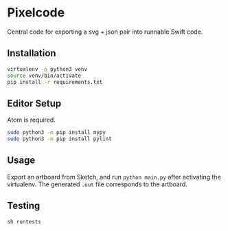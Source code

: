 # Pixelcode

Central code for exporting a svg + json pair into runnable Swift code.

## Installation

```bash
virtualenv -p python3 venv
source venv/bin/activate
pip install -r requirements.txt
```

## Editor Setup

Atom is required.

```bash
sudo python3 -m pip install mypy
sudo python3 -m pip install pylint
```

## Usage

Export an artboard from Sketch, and run `python main.py` after activating
the virtualenv. The generated `.out` file corresponds to the artboard.

## Testing

`sh runtests`
